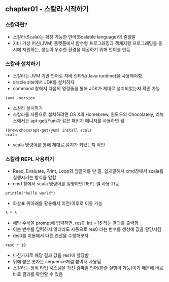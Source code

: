 ## chapter01 - 스칼라 시작하기
### 스칼라란?
*  스칼라(Scala)는 확장 가능한 언어(Scalable language)의 줄임말
* 자바 가상 머신(JVM) 플랫폼에서 함수형 프로그래밍과 객체지향 프로그래밍을 동시에 지원하는, 성능이 우수한 환경을 제공하기 위해 언어를 만듬

### 스칼라 설치하기
* 스칼라는 JVM 기반 언어로 자바 런타임(Java runtime)을 사용해야함
* oracle site에서 JDK를 설치하자
* command 창에서 다음의 명령줄을 통해 JDK가 제대로 설치되었는지 확인 가능
~~~
java -version
~~~
* 스칼라 설치하기
* 스칼라를 자동으로 설치하려면 OS X의 Homebrew, 원도우의 Chocolately, 리눅스에서는 apt-get/Yum과 같은 패키지 메니저를 사용하면 됨
~~~
(brew/choco/apt-get/yum) install scala
scala
~~~
* scala 명령어를 통해 제대로 설치가 되었는지 확인

### 스칼라 REPL 사용하기
* Read, Evaluate, Print, Loop의 앞글자를 딴 말. 쉽게말해서 cmd창에서 scala를 실행시키는 방식을 말함
* cmd 창에서 scala 명령어를 실행하면 REPL 셸 사용 가능
~~~
println("hello world")
~~~
* 화살표 위아래를 활용해서 이전/이후로 이동 가능
~~~
3 * 5
~~~
* 해당 수식을 prompt에 입력하면, res0: Int = 15 라는 결과를 출력함
* 이는 변수를 입력하지 않더라도 자동으로 res0 라는 변수를 생성해 값을 할당시킴
* res0를 이용해서 다른 연산을 수행해보자
~~~
res0 * 10
~~~
* 마찬가지로 해당 결과 값을 res1에 할당함
* 뒤에 붙은 숫자는 sequence처럼 붙여서 사용됨
* 스칼라는 정적 타입 시스템을 가진 컴파일 언어(한줄 실행이 가능)이기 때문에 바로바로 결과를 확인할 수 있음
